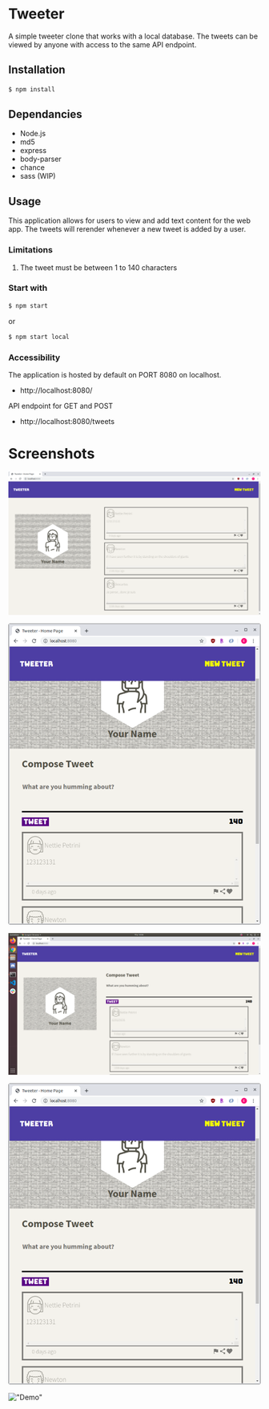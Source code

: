 # Tweeter

A simple tweeter clone that works with a local database. The tweets can be viewed by anyone with access to the same API endpoint.

## Installation

```sh
$ npm install
```

## Dependancies
- Node.js
- md5
- express
- body-parser
- chance
- sass (WIP)

## Usage

This application allows for users to view and add text content for the web app. The tweets will rerender whenever a new tweet is added by a user.

### Limitations

1. The tweet must be between 1 to 140 characters

### Start with

```sh
$ npm start
```
or 
```sh
$ npm start local
```

### Accessibility

The application is hosted by default on PORT 8080 on localhost.
- http://localhost:8080/

API endpoint for GET and POST
- http://localhost:8080/tweets

# Screenshots

!["Tweeter <1024px"](https://github.com/Melonfruity/tweeter/blob/master/docs/tweeter-default_1024.png)

!["Tweeter <768px"](https://github.com/Melonfruity/tweeter/blob/master/docs/tweeter-default_768.png)

!["Add Tweet <768px"](https://github.com/Melonfruity/tweeter/blob/master/docs/tweeter-newTweet_1024.png)

!["Add Tweet <768px"](https://github.com/Melonfruity/tweeter/blob/master/docs/tweeter-newTweet_768.png)

!["Demo"](https://github.com/Melonfruity/tweeter/blob/master/docs/tweeter-demo.gif)